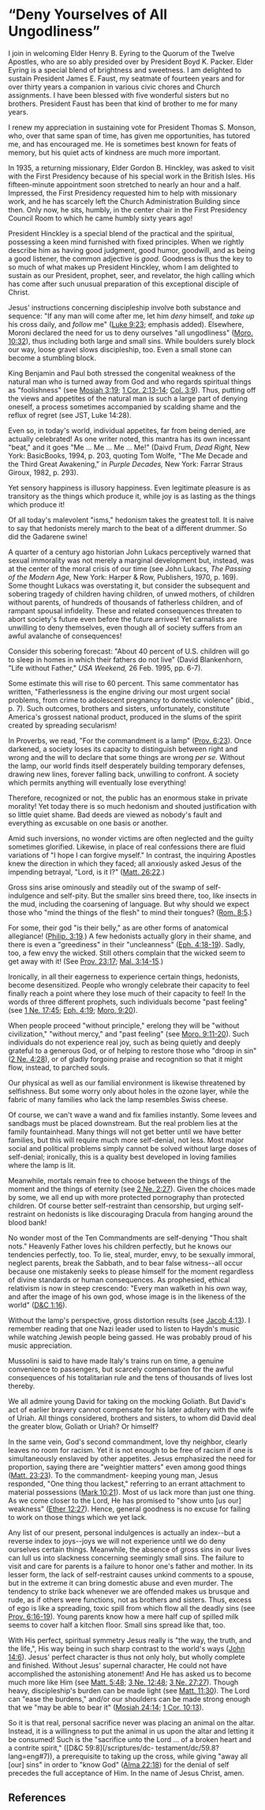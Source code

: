 # “Deny Yourselves of All Ungodliness”

I join in welcoming Elder Henry B. Eyring to the Quorum of the Twelve
Apostles, who are so ably presided over by President Boyd K. Packer. Elder
Eyring is a special blend of brightness and sweetness. I am delighted to
sustain President James E. Faust, my seatmate of fourteen years and for over
thirty years a companion in various civic chores and Church assignments. I
have been blessed with five wonderful sisters but no brothers. President Faust
has been that kind of brother to me for many years.

I renew my appreciation in sustaining vote for President Thomas S. Monson,
who, over that same span of time, has given me opportunities, has tutored me,
and has encouraged me. He is sometimes best known for feats of memory, but his
quiet acts of kindness are much more important.

In 1935, a returning missionary, Elder Gordon B. Hinckley, was asked to visit
with the First Presidency because of his special work in the British Isles.
His fifteen-minute appointment soon stretched to nearly an hour and a half.
Impressed, the First Presidency requested him to help with missionary work,
and he has scarcely left the Church Administration Building since then. Only
now, he sits, humbly, in the center chair in the First Presidency Council Room
to which he came humbly sixty years ago!

President Hinckley is a special blend of the practical and the spiritual,
possessing a keen mind furnished with fixed principles. When we rightly
describe him as having good judgment, good humor, goodwill, and as being a
good listener, the common adjective is _good._ Goodness is thus the key to so
much of what makes up President Hinckley, whom I am delighted to sustain as
our President, prophet, seer, and revelator, the high calling which has come
after such unusual preparation of this exceptional disciple of Christ.

Jesus' instructions concerning discipleship involve both substance and
sequence: "If any man will come after me, let him _deny_ himself, and _take
up_ his cross daily, and _follow_ me" ([Luke
9:23](/scriptures/nt/luke/9.23?lang=eng#22); emphasis added). Elsewhere,
Moroni declared the need for us to deny ourselves "all ungodliness" ([Moro.
10:32](/scriptures/bofm/moro/10.32?lang=eng#31)), thus including both large
and small sins. While boulders surely block our way, loose gravel slows
discipleship, too. Even a small stone can become a stumbling block.

King Benjamin and Paul both stressed the congenital weakness of the natural
man who is turned away from God and who regards spiritual things as
"foolishness" (see [Mosiah 3:19](/scriptures/bofm/mosiah/3.19?lang=eng#18); [1
Cor. 2:13-14](/scriptures/nt/1-cor/2.13-14?lang=eng#12); [Col.
3:9](/scriptures/nt/col/3.9?lang=eng#8)). Thus, putting off the views and
appetites of the natural man is such a large part of denying oneself, a
process sometimes accompanied by scalding shame and the reflux of regret (see
JST, Luke 14:28).

Even so, in today's world, individual appetites, far from being denied, are
actually celebrated! As one writer noted, this mantra has its own incessant
"beat," and it goes "Me ... Me ... Me ... Me!" (Daivd Frum, _Dead Right,_ New York:
BasicBooks, 1994, p. 203, quoting Tom Wolfe, "The Me Decade and the Third
Great Awakening," in _Purple Decades,_ New York: Farrar Straus Giroux, 1982,
p. 293).

Yet sensory happiness is illusory happiness. Even legitimate pleasure is as
transitory as the things which produce it, while joy is as lasting as the
things which produce it!

Of all today's malevolent "isms," hedonism takes the greatest toll. It is
naive to say that hedonists merely march to the beat of a different drummer.
So did the Gadarene swine!

A quarter of a century ago historian John Lukacs perceptively warned that
sexual immorality was not merely a marginal development but, instead, was at
the center of the moral crisis of our time (see John Lukacs, _The Passing of
the Modern Age,_ New York: Harper &amp; Row, Publishers, 1970, p. 169). Some
thought Lukacs was overstating it, but consider the subsequent and sobering
tragedy of children having children, of unwed mothers, of children without
parents, of hundreds of thousands of fatherless children, and of rampant
spousal infidelity. These and related consequences threaten to abort society's
future even before the future arrives! Yet carnalists are unwilling to deny
themselves, even though all of society suffers from an awful avalanche of
consequences!

Consider this sobering forecast: "About 40 percent of U.S. children will go to
sleep in homes in which their fathers do not live" (David Blankenhorn, "Life
without Father," _USA Weekend,_ 26 Feb. 1995, pp. 6-7).

Some estimate this will rise to 60 percent. This same commentator has written,
"Fatherlessness is the engine driving our most urgent social problems, from
crime to adolescent pregnancy to domestic violence" (ibid., p. 7). Such
outcomes, brothers and sisters, unfortunately, constitute America's grossest
national product, produced in the slums of the spirit created by spreading
secularism!

In Proverbs, we read, "For the commandment is a lamp" ([Prov.
6:23](/scriptures/ot/prov/6.23?lang=eng#22)). Once darkened, a society loses
its capacity to distinguish between right and wrong and the will to declare
that some things are wrong _per se._ Without the lamp, our world finds itself
desperately building temporary defenses, drawing new lines, forever falling
back, unwilling to confront. A society which permits anything will eventually
lose everything!

Therefore, recognized or not, the public has an enormous stake in private
morality! Yet today there is so much hedonism and shouted justification with
so little quiet shame. Bad deeds are viewed as nobody's fault and everything
as excusable on one basis or another.

Amid such inversions, no wonder victims are often neglected and the guilty
sometimes glorified. Likewise, in place of real confessions there are fluid
variations of "I hope I can forgive myself." In contrast, the inquiring
Apostles knew the direction in which they faced; all anxiously asked Jesus of
the impending betrayal, "Lord, is it I?" ([Matt.
26:22](/scriptures/nt/matt/26.22?lang=eng#21).)

Gross sins arise ominously and steadily out of the swamp of self-indulgence
and self-pity. But the smaller sins breed there, too, like insects in the mud,
including the coarsening of language. But why should we expect those who "mind
the things of the flesh" to mind their tongues? ([Rom.
8:5](/scriptures/nt/rom/8.5?lang=eng#4).)

For some, their god "is their belly," as are other forms of anatomical
allegiance! ([Philip. 3:19](/scriptures/nt/philip/3.19?lang=eng#18).) A few
hedonists actually glory in their shame, and there is even a "greediness" in
their "uncleanness" ([Eph. 4:18-19](/scriptures/nt/eph/4.18-19?lang=eng#17)).
Sadly, too, a few envy the wicked. Still others complain that the wicked seem
to get away with it! (See [Prov.
23:17](/scriptures/ot/prov/23.17?lang=eng#16); [Mal.
3:14-15](/scriptures/ot/mal/3.14-15?lang=eng#13).)

Ironically, in all their eagerness to experience certain things, hedonists,
become desensitized. People who wrongly celebrate their capacity to feel
finally reach a point where they lose much of their capacity to feel! In the
words of three different prophets, such individuals become "past feeling" (see
[1 Ne. 17:45](/scriptures/bofm/1-ne/17.45?lang=eng#44); [Eph.
4:19](/scriptures/nt/eph/4.19?lang=eng#18); [Moro.
9:20](/scriptures/bofm/moro/9.20?lang=eng#19)).

When people proceed "without principle," erelong they will be "without
civilization," "without mercy," and "past feeling" (see [Moro.
9:11-20](/scriptures/bofm/moro/9.11-20?lang=eng#10)). Such individuals do not
experience real joy, such as being quietly and deeply grateful to a generous
God, or of helping to restore those who "droop in sin" ([2 Ne.
4:28](/scriptures/bofm/2-ne/4.28?lang=eng#27)), or of gladly forgoing praise
and recognition so that it might flow, instead, to parched souls.

Our physical as well as our familial environment is likewise threatened by
selfishness. But some worry only about holes in the ozone layer, while the
fabric of many families who lack the lamp resembles Swiss cheese.

Of course, we can't wave a wand and fix families instantly. Some levees and
sandbags must be placed downstream. But the real problem lies at the family
fountainhead. Many things will not get better until we have better families,
but this will require much more self-denial, not less. Most major social and
political problems simply cannot be solved without large doses of self-denial;
ironically, this is a quality best developed in loving families where the lamp
is lit.

Meanwhile, mortals remain free to choose between the things of the moment and
the things of eternity (see [2 Ne.
2:27](/scriptures/bofm/2-ne/2.27?lang=eng#26)). Given the choices made by
some, we all end up with more protected pornography than protected children.
Of course better self-restraint than censorship, but urging self-restraint on
hedonists is like discouraging Dracula from hanging around the blood bank!

No wonder most of the Ten Commandments are self-denying "Thou shalt nots."
Heavenly Father loves his children perfectly, but he knows our tendencies
perfectly, too. To lie, steal, murder, envy, to be sexually immoral, neglect
parents, break the Sabbath, and to bear false witness--all occur because one
mistakenly seeks to please himself for the moment regardless of divine
standards or human consequences. As prophesied, ethical relativism is now in
steep crescendo: "Every man walketh in his own way, and after the image of his
own god, whose image is in the likeness of the world" ([D&amp;C
1:16](/scriptures/dc-testament/dc/1.16?lang=eng#15)).

Without the lamp's perspective, gross distortion results (see [Jacob
4:13](/scriptures/bofm/jacob/4.13?lang=eng#12)). I remember reading that one
Nazi leader used to listen to Haydn's music while watching Jewish people being
gassed. He was probably proud of his music appreciation.

Mussolini is said to have made Italy's trains run on time, a genuine
convenience to passengers, but scarcely compensation for the awful
consequences of his totalitarian rule and the tens of thousands of lives lost
thereby.

We all admire young David for taking on the mocking Goliath. But David's act
of earlier bravery cannot compensate for his later adultery with the wife of
Uriah. All things considered, brothers and sisters, to whom did David deal the
greater blow, Goliath or Uriah? Or himself?

In the same vein, God's second commandment, love thy neighbor, clearly leaves
no room for racism. Yet it is not enough to be free of racism if one is
simultaneously enslaved by other appetites. Jesus emphasized the need for
proportion, saying there are "weightier matters" even among good things
([Matt. 23:23](/scriptures/nt/matt/23.23?lang=eng#22)). To the commandment-
keeping young man, Jesus responded, "One thing thou lackest," referring to an
errant attachment to material possessions ([Mark
10:21](/scriptures/nt/mark/10.21?lang=eng#20)). Most of us lack more than just
one thing. As we come closer to the Lord, He has promised to "show unto [us
our] weakness" ([Ether 12:27](/scriptures/bofm/ether/12.27?lang=eng#26)).
Hence, general goodness is no excuse for failing to work on those things which
we yet lack.

Any list of our present, personal indulgences is actually an index--but a
reverse index to joys--joys we will not experience until we do deny ourselves
certain things. Meanwhile, the absence of gross sins in our lives can lull us
into slackness concerning seemingly small sins. The failure to visit and care
for parents is a failure to honor one's father and mother. In its lesser form,
the lack of self-restraint causes unkind comments to a spouse, but in the
extreme it can bring domestic abuse and even murder. The tendency to strike
back whenever we are offended makes us brusque and rude, as if others were
functions, not as brothers and sisters. Thus, excess of ego is like a
spreading, toxic spill from which flow all the deadly sins (see [Prov.
6:16-19](/scriptures/ot/prov/6.16-19?lang=eng#15)). Young parents know how a
mere half cup of spilled milk seems to cover half a kitchen floor. Small sins
spread like that, too.

With His perfect, spiritual symmetry Jesus really is "the way, the truth, and
the life,", His way being in such sharp contrast to the world's ways ([John
14:6](/scriptures/nt/john/14.6?lang=eng#5)). Jesus' perfect character is thus
not only holy, but wholly complete and finished. Without Jesus' supernal
character, He could not have accomplished the astonishing atonement! And He
has asked us to become much more like Him (see [Matt.
5:48](/scriptures/nt/matt/5.48?lang=eng#47); [3 Ne.
12:48](/scriptures/bofm/3-ne/12.48?lang=eng#47); [3 Ne.
27:27](/scriptures/bofm/3-ne/27.27?lang=eng#26)). Though heavy, discipleship's
burden can be made light (see [Matt.
11:30](/scriptures/nt/matt/11.30?lang=eng#29)). The Lord can "ease the
burdens," and/or our shoulders can be made strong enough that we "may be able
to bear it" ([Mosiah 24:14](/scriptures/bofm/mosiah/24.14?lang=eng#13); [1
Cor. 10:13](/scriptures/nt/1-cor/10.13?lang=eng#12)).

So it is that real, personal sacrifice never was placing an animal on the
altar. Instead, it is a willingness to put the animal in us upon the altar and
letting it be consumed! Such is the "sacrifice unto the Lord ... of a broken
heart and a contrite spirit," ([D&amp;C 59:8](/scriptures/dc-
testament/dc/59.8?lang=eng#7)), a prerequisite to taking up the cross, while
giving "away all [our] sins" in order to "know God" ([Alma
22:18](/scriptures/bofm/alma/22.18?lang=eng#17)) for the denial of self
precedes the full acceptance of Him. In the name of Jesus Christ, amen.

## References

